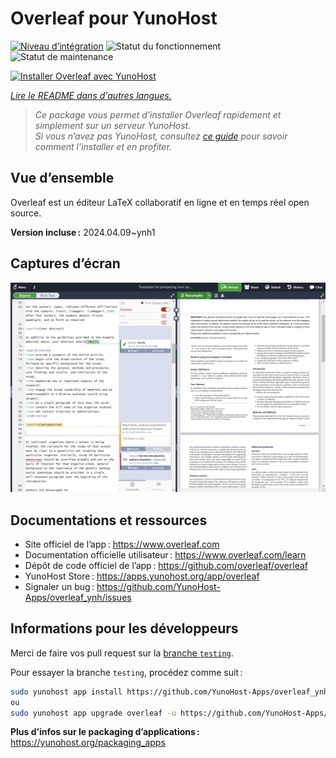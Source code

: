 <!--
Nota bene : ce README est automatiquement généré par <https://github.com/YunoHost/apps/tree/master/tools/readme_generator>
Il NE doit PAS être modifié à la main.
-->

# Overleaf pour YunoHost

[![Niveau d’intégration](https://dash.yunohost.org/integration/overleaf.svg)](https://dash.yunohost.org/appci/app/overleaf) ![Statut du fonctionnement](https://ci-apps.yunohost.org/ci/badges/overleaf.status.svg) ![Statut de maintenance](https://ci-apps.yunohost.org/ci/badges/overleaf.maintain.svg)

[![Installer Overleaf avec YunoHost](https://install-app.yunohost.org/install-with-yunohost.svg)](https://install-app.yunohost.org/?app=overleaf)

*[Lire le README dans d'autres langues.](./ALL_README.md)*

> *Ce package vous permet d’installer Overleaf rapidement et simplement sur un serveur YunoHost.*  
> *Si vous n’avez pas YunoHost, consultez [ce guide](https://yunohost.org/install) pour savoir comment l’installer et en profiter.*

## Vue d’ensemble

Overleaf est un éditeur LaTeX collaboratif en ligne et en temps réel open source.


**Version incluse :** 2024.04.09~ynh1

## Captures d’écran

![Capture d’écran de Overleaf](./doc/screenshots/screenshot.png)

## Documentations et ressources

- Site officiel de l’app : <https://www.overleaf.com>
- Documentation officielle utilisateur : <https://www.overleaf.com/learn>
- Dépôt de code officiel de l’app : <https://github.com/overleaf/overleaf>
- YunoHost Store : <https://apps.yunohost.org/app/overleaf>
- Signaler un bug : <https://github.com/YunoHost-Apps/overleaf_ynh/issues>

## Informations pour les développeurs

Merci de faire vos pull request sur la [branche `testing`](https://github.com/YunoHost-Apps/overleaf_ynh/tree/testing).

Pour essayer la branche `testing`, procédez comme suit :

```bash
sudo yunohost app install https://github.com/YunoHost-Apps/overleaf_ynh/tree/testing --debug
ou
sudo yunohost app upgrade overleaf -u https://github.com/YunoHost-Apps/overleaf_ynh/tree/testing --debug
```

**Plus d’infos sur le packaging d’applications :** <https://yunohost.org/packaging_apps>
